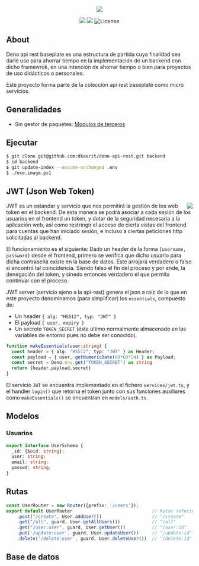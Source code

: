 <center><img src="https://i.imgur.com/GtgLBvg.png"></center>

<p align="center">
<img src="https://img.shields.io/github/commit-activity/y/dkaerit/deno-api-rest?color=17a8c8">
<img src="https://img.shields.io/github/downloads/dkaerit/deno-api-rest/total?color=17a8c8">
<img src="https://img.shields.io/badge/license-MIT-17a8c8" alt="License">
</p>

## About

Deno api rest baseplate es una estructura de partida cuya finalidad sea darle uso para ahorrar tiempo en la implementación de un backend con dicho framewrok, en una intención de ahorrar tiempo o bien para proyectos de uso didácticos o personales. 

Este proyecto forma parte de la colección api rest baseplate como micro servicios.

## Generalidades
  * Sin gestor de paquetes: [Modulos de terceros](https://deno.land/x)

## Ejecutar

```bash
$ git clone git@github.com:dkaerit/deno-api-rest.git backend
$ cd backend
$ git update-index --assume-unchanged .env
$ ./exe.image.ps1
```


## JWT (Json Web Token)
<img align="right" src="https://user-images.githubusercontent.com/24440929/150584119-a836a85b-0330-4686-b3ed-5871cc3378e9.png"> 
JWT es un estandar y servicio que nos permitirá la gestión de los web token en el backend. De esta manera se podrá asociar a cada sesión de los usuarios en el frontend un token, y dotar de la seguridad necesaria a la aplicación web, así como restringir el acceso de cierta vistas del frontend para cuentas que han iniciado sesión, e incluso a ciertas peticiones http solicitadas al backend.


El funcionamiento es el siguiente: Dado un header de la forma `{username, password}` desde el frontend, primero se verifica que dicho usuario para dicha contraseña existe en la base de datos. Este arrojará verdadero o falso si encontró tal coincidencia. Siendo falso el fin del proceso y por ende, la denegación del token, y sinedo entonces verdadero el que permita continuar con el proceso. 


JWT server (servicio ajeno a la api-rest) genera el json a raíz de lo que en este proyecto denominamos (para simplificar) los `essentials`, compuesto de: 

* Un header `{ alg: "HS512", typ: "JWT" }`
* El payload `{ user, expiry }` 
* Un secreto `TOKEN_SECRET` (éste último normalmente almacenado en las variables de entorno pues no debe ser conocido). 

```typescript
function makeEssentials(user:string) {
  const header = { alg: "HS512", typ: "JWT" } as Header;
  const payload = { user, getNumericDate(60*60*24) } as Payload;
  const secret = Deno.env.get("TOKEN_SECRET") as string 
  return {header,payload,secret}
}
```

El servicio `JWT` se encuentra implementado en el fichero `services/jwt.ts`, y el handler `login()` que retorna el token junto con sus funciones auxiliares como `makeEssentials()` se encuentran en `models/auth.ts`.

## Modelos
### Usuarios
```typescript
export interface UserSchema {
  _id: {$oid: string};
  user: string;
  email: string;
  passwd: string;
}

```

## Rutas
```typescript
const UserRouter = new Router({prefix: '/users'});
export default UserRouter                              // Rutas referidas al modelo "Usuario"
    .post("/create", User.addUser())                   // "/create"            → addUser()
    .get("/all", guard, User.getAllUsers())            // "/all"       ~guard~ → getAllUsers()
    .get("/user:user", guard, User.getUser())          // "/user:id"   ~guard~ → getUser()
    .put('/update:user', guard, User.updateUser())     // "/update:id" ~guard~ → updateUser()
    .delete('/delete:user', guard, User.deleteUser())  // "/delete:id" ~guard~ → deleteUser()
```



## Base de datos
